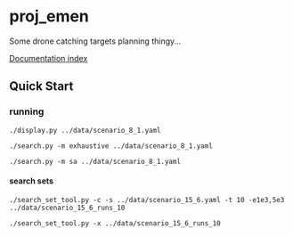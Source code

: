 # proj_emen
Some drone catching targets planning thingy...

[Documentation index](https://poine.github.io/proj_emen/)



## Quick Start

### running

```
./display.py ../data/scenario_8_1.yaml
```


```
./search.py -m exhaustive ../data/scenario_8_1.yaml
```


```
./search.py -m sa ../data/scenario_8_1.yaml
```


#### search sets


```
./search_set_tool.py -c -s ../data/scenario_15_6.yaml -t 10 -e1e3,5e3 ../data/scenario_15_6_runs_10
```



```
./search_set_tool.py -x ../data/scenario_15_6_runs_10
```
